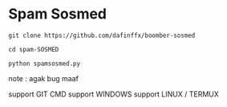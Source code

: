 # Spam Sosmed
``git clone https://github.com/dafinffx/boomber-sosmed``

``cd spam-SOSMED``

``python spamsosmed.py``

note : agak bug maaf

support GIT CMD
support WINDOWS
support LINUX / TERMUX
